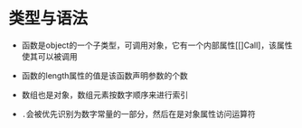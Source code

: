 # 类型与语法

- 函数是object的一个子类型，可调用对象，它有一个内部属性[[]Call]，该属性使其可以被调用
- 函数的length属性的值是该函数声明参数的个数
- 数组也是对象，数组元素按数字顺序来进行索引

- `.`会被优先识别为数字常量的一部分，然后在是对象属性访问运算符
